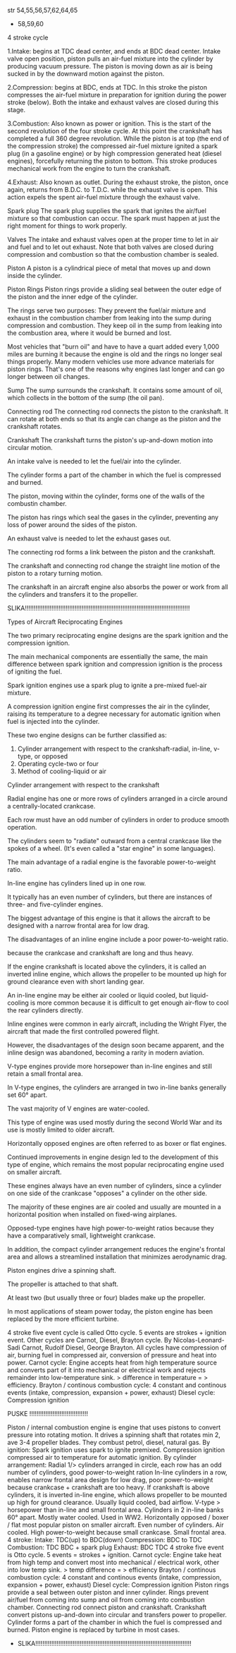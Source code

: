 
 str 54,55,56,57,62,64,65
+ 58,59,60

4 stroke cycle
	
1.Intake: begins at TDC dead center, and ends at BDC dead center. 
Intake valve open position, piston pulls an air-fuel mixture into the cylinder by producing vacuum pressure. 
The piston is moving down as air is being sucked in by the downward motion against the piston. 
	
2.Compression: begins at BDC, ends at TDC. 
In this stroke the piston compresses the air-fuel mixture in preparation for ignition during the power stroke (below). Both the intake and exhaust valves are closed during this stage.

3.Combustion: Also known as power or ignition. This is the start of the second revolution of the four stroke cycle. At this point the crankshaft has completed a full 360 degree revolution. While the piston is at top	(the end of the compression stroke) the compressed air-fuel mixture ignited a spark plug (in a gasoline engine) or by high compression generated heat (diesel engines), forcefully returning the piston to bottom. This stroke produces mechanical work from the engine to turn the crankshaft. 
	
4.Exhaust: Also known as outlet. During the exhaust stroke, the piston, once again, returns from B.D.C. to T.D.C. while the exhaust valve is open. This action expels the spent air-fuel mixture through the exhaust valve.

Spark plug
The spark plug supplies the spark that ignites the air/fuel mixture so that combustion can occur. The spark must happen at just the right moment for things to work properly.

Valves
The intake and exhaust valves open at the proper time to let in air and fuel and to let out exhaust.
Note that both valves are closed during compression and combustion so that the combustion chamber is sealed.

Piston
A piston is a cylindrical piece of metal that moves up and down inside the cylinder. 

Piston Rings
Piston rings provide a sliding seal between the outer edge of the piston and the inner edge of the cylinder.

The rings serve two purposes:
They prevent the fuel/air mixture and exhaust in the combustion chamber from leaking into the sump during compression and combustion.
They keep oil in the sump from leaking into the combustion area, where it would be burned and lost.



Most vehicles that "burn oil" and have to have a quart added every 1,000 miles are burning it because the engine is old and the rings no longer seal things properly. Many modern vehicles use more advance materials for piston rings. That's one of the reasons why engines last longer and can go longer between oil changes.

Sump
The sump surrounds the crankshaft. It contains some amount of oil, which collects in the bottom of the sump (the oil pan).


Connecting rod
The connecting rod connects the piston to the crankshaft. 
It can rotate at both ends so that its angle can change as the piston and the crankshaft rotates.

Crankshaft
The crankshaft turns the piston's up-and-down motion into circular motion.

An intake valve is needed to let the fuel/air into the cylinder.

The cylinder forms a part of the chamber in which the fuel is compressed and burned.

The piston, moving within the cylinder, forms one of the walls of the combustin chamber. 

The piston has rings which seal the gases in the cylinder, preventing any loss of power around the sides of the piston.

An exhaust valve is needed to let the exhaust gases out.

The connecting rod forms a link between the piston and the crankshaft.

The crankshaft and connecting rod change the straight line motion of the piston to a rotary turning motion. 

The crankshaft in an aircraft engine also absorbs the power or work from all the cylinders and transfers it to the propeller.

SLIKA!!!!!!!!!!!!!!!!!!!!!!!!!!!!!!!!!!!!!!!!!!!!!!!!!!!!!!!!!!!!!!!!!!!!!!!!!!!!!!!!!!!!!!!!!!!!!



Types of Aircraft Reciprocating Engines

The two primary reciprocating engine designs are the spark ignition and the compression ignition. 

The main mechanical components are essentially the same, the main difference between spark ignition and compression ignition is the process of igniting the fuel.

Spark ignition engines use a spark plug to ignite a pre-mixed fuel-air mixture. 

A compression ignition engine first compresses the air in the cylinder, raising its temperature to a degree necessary for automatic ignition when fuel is injected into the cylinder.

These two engine designs can be further classified as:

1. Cylinder arrangement with respect to the crankshaft-radial, in-line, v-type, or opposed 
2. Operating cycle-two or four
3. Method of cooling-liquid or air


Cylinder arrangement with respect to the crankshaft

Radial engine has one or more rows of cylinders arranged in a circle around a centrally-located crankcase. 

Each row must have an odd number of cylinders in order to produce smooth operation. 

The cylinders seem to "radiate" outward from a central crankcase like the spokes of a wheel. (It's even called a "star engine" in some languages). 

The main advantage of a radial engine is the favorable power-to-weight ratio.

In-line engine has cylinders lined up in one row. 

It typically has an even number of cylinders, but there are instances of three- and five-cylinder engines. 

The biggest advantage of this engine is that it allows the aircraft to be designed with a narrow frontal area for low drag. 

The disadvantages of an inline engine include a poor power-to-weight ratio. 

because the crankcase and crankshaft are long and thus heavy. 



If the engine crankshaft is located above the cylinders, it is called an inverted inline engine, which allows the propeller to be mounted up high for ground clearance even with short landing gear. 

An in-line engine may be either air cooled or liquid cooled, but liquid-cooling is more common because it is difficult to get enough air-flow to cool the rear cylinders directly. 

Inline engines were common in early aircraft, including the Wright Flyer, the aircraft that made the first controlled powered flight. 

However, the disadvantages of the design soon became apparent, and the inline design was abandoned, becoming a rarity in modern aviation. 

V-type engines provide more horsepower than in-line engines and still retain a small frontal area.

In V-type engines, the cylinders are arranged in two in-line banks generally set 60° apart. 

The vast majority of V engines are water-cooled. 

This type of engine was used mostly during the second World War and its use is mostly limited to older aircraft.

Horizontally opposed engines are often referred to as boxer or flat engines. 

Continued improvements in engine design led to the development of this type of engine, which remains the most popular reciprocating engine used on smaller aircraft. 

These engines always have an even number of cylinders, since a cylinder on one side of the crankcase "opposes" a cylinder on the other side. 

The majority of these engines are air cooled and usually are mounted in a horizontal position when installed on fixed-wing airplanes. 

Opposed-type engines have high power-to-weight ratios because they have a comparatively small, lightweight crankcase. 

In addition, the compact cylinder arrangement reduces the engine's frontal area and allows a streamlined installation that minimizes aerodynamic drag.

Piston engines drive a spinning shaft. 

The propeller is attached to that shaft. 

At least two (but usually three or four) blades make up the propeller.

In most applications of steam power today, the piston engine has been replaced by the more efficient turbine.



4 stroke five event cycle is called Otto cycle.
5 events are strokes + ignition event.
Other cycles are Carnot, Diesel, Brayton cycle.
By Nicolas-Leonard-Sadi Carnot, Rudolf Diesel, George Brayton.
All cycles have compression of air, burning fuel in compressed air, conversion of pressure and heat into power.
Carnot cycle: 
	Engine accepts heat from high temperature source and converts part of it into mechanical or electrical work and rejects remainder into low-temperature sink. > difference in temperature = > efficiency.
Brayton / continous combustion cycle:
	4 constant and continous events (intake, compression, expansion + power, exhaust)
Diesel cycle:
	Compression ignition











PUSKE                                      !!!!!!!!!!!!!!!!!!!!!!!!!!!!!!!!!


Piston / internal combustion engine is engine that uses pistons to convert pressure into rotating motion.
It drives a spinning shaft that rotates min 2, ave 3-4 propeller blades.
They combust petrol, diesel, natural gas.
By ignition:
	Spark ignition uses spark to ignite premixed.
	Compression ignition compressed air to temperature for automatic ignition.
By cylinder arrangement:
	Radial 1/> cylinders arranged in circle, each row has an odd number of cylinders, good power-to-weight ration
	In-line cylinders in a row, enables narrow frontal area design for low drag, poor power-to-weight because crankcase + crankshaft are too heavy. If crankshaft is above cylinders, it is inverted in-line engine, which allows propeller to be mounted up high for ground clearance. Usually liquid cooled, bad airflow.
	V-type > horsepower than in-line and small frontal area. Cylinders in 2 in-line banks 60° apart. Mostly water cooled. Used in WW2.
	Horizontally opposed / boxer / flat most popular piston on smaller aircraft. Even number of cylinders. Air cooled. High power-to-weight because small crankcase. Small frontal area.
4 stroke:
	Intake: TDC(up) to BDC(down)
	Compression: BDC to TDC
	Combustion: TDC BDC + spark plug
	Exhaust: BDC TDC
4 stroke five event is Otto cycle.
5 events = strokes + ignition.
Carnot cycle: 
	Engine take heat from high temp and convert most into mechanical / electrical work, other into low temp sink. > temp difference = > efficiency
Brayton / continous combustion cycle:
	4 constant and continous events (intake, compression, expansion + power, exhaust)
Diesel cycle:
	Compression ignition
Piston rings provide a seal between outer piston and inner cylinder.
Rings prevent air/fuel from coming into sump and oil from coming into combustion chamber.
Connecting rod connect piston and crankshaft.
Crankshaft convert pistons up-and-down into circular and transfers power to propeller.
Cylinder forms a part of the chamber in which the fuel is compressed and burned.
Piston engine is replaced by turbine in most cases.
+ SLIKA!!!!!!!!!!!!!!!!!!!!!!!!!!!!!!!!!!!!!!!!!!!!!!!!!!!!!!!!!!!!!!!!!!!!!!!!!!!!!!!!!!!!!!!!

